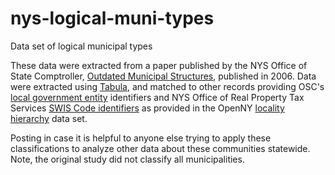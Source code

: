 # nys-logical-muni-types
Data set of logical municipal types

These data were extracted from a paper published by the NYS Office of State Comptroller, [Outdated Municipal Structures](https://www.osc.state.ny.us/localgov/pubs/research/munistructures.pdf), published in 2006.  Data were extracted using [Tabula](https://tabula.technology/), and matched to other records providing OSC's [local government entity](https://www.osc.state.ny.us/localgov/datanstat/entitytable.htm) identifiers and NYS Office of Real Property Tax Services [SWIS Code identifiers](http://orpts.tax.ny.gov/cfapps/MuniPro/swis/index.cfm) as provided in the OpenNY [locality hierarchy](https://data.ny.gov/Government-Finance/New-York-State-Locality-Hierarchy-with-Websites/55k6-h6qq) data set.

Posting in case it is helpful to anyone else trying to apply these classifications to analyze other data about these communities statewide.  Note, the original study did not classify all municipalities.
